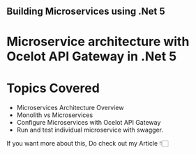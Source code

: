 ## Building Microservices using .Net 5

# Microservice architecture with Ocelot API Gateway in .Net 5

# Topics Covered
- Microservices Architecture Overview
- Monolith vs Microservices
- Configure Microservices with Ocelot API Gateway 
- Run and test individual microservice with swagger.

If you want more about this, Do check out my Article 👇🏻
